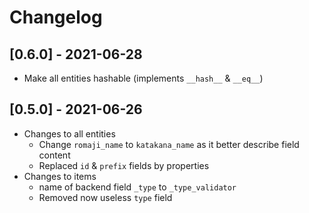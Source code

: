 # Changelog

## [0.6.0] - 2021-06-28

- Make all entities hashable (implements `__hash__` & `__eq__`)

## [0.5.0] - 2021-06-26

- Changes to all entities
    - Change `romaji_name` to `katakana_name` as it better describe field content
    - Replaced `id` & `prefix` fields by properties
- Changes to items
    - name of backend field `_type` to `_type_validator`
    - Removed now useless `type` field
